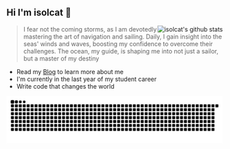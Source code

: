## Hi I'm isolcat 👋

<img style="max-width: 450px" align="right" src="https://github-readme-stats.vercel.app/api?username=isolcat&show_icons=true&icon_color=0366d6&bg_color=ffffff&hide_title=true&include_all_commits=true&count_private=true&hide_rank=true" alt="isolcat's github stats"/>

> I fear not the coming storms, as I am devotedly mastering the art of navigation and sailing. Daily, I gain insight into the seas' winds and waves, boosting my confidence to overcome their challenges. The ocean, my guide, is shaping me into not just a sailor, but a master of my destiny


- Read my [Blog](https://isolcat.xlog.page/) to learn more about me
- I'm currently in the last year of my student career
- Write code that changes the world


![](https://raw.githubusercontent.com/isolcat/isolcat/main/assets/github-contribution-grid-snake.svg)
